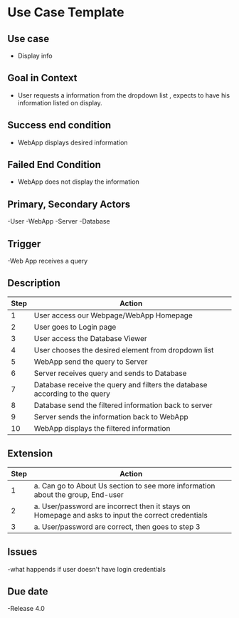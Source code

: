 # Use Case Template


## Use case
- Display info

## Goal in Context
- User  requests a information from the dropdown list , expects to have his 
information listed on display.

## Success end condition
- WebApp displays desired information

## Failed End Condition
- WebApp does not display the information 

## Primary, Secondary Actors
-User
-WebApp
-Server
-Database

## Trigger
-Web App receives a query

## Description

| Step 	| Action 	|
|---	|---	|
| 1 	| User access our Webpage/WebApp Homepage 	|
| 2 	| User goes to Login page	|
| 3 	| User access the Database Viewer 	|
| 4 	| User chooses the desired element from dropdown list	|
| 5 	| WebApp send the query to Server 	|
| 6 	| Server receives query and sends to Database 	|
| 7 	| Database receive the query and filters the database according to the query 	|
| 8 	| Database send the filtered information back to server 	|
| 9 	| Server sends the information back to WebApp	|
| 10 	| WebApp displays the filtered information	|

## Extension
| Step 	| Action 	|
|---	|---	|
| 1 	| a. Can go to About Us section to see more information about the group, End-user 	|
| 2 	| a. User/password are incorrect then it stays on Homepage and asks to input the      correct credentials	|
| 3 	| a. User/password are correct, then goes to step 3 	|


## Issues 
-what happends if user doesn't have login credentials

## Due date
-Release 4.0

